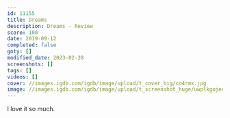 ```yaml
---
id: 11155
title: Dreams
description: Dreams - Review
score: 100
date: 2019-09-12
completed: false
goty: []
modified_date: 2023-02-28
screenshots: []
tags: []
videos: []
cover: //images.igdb.com/igdb/image/upload/t_cover_big/co4rmx.jpg
image: //images.igdb.com/igdb/image/upload/t_screenshot_huge/uwplkgojeuqxjjna2tjv.jpg
---
```

I love it so much.